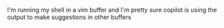 I'm running my shell in a vim buffer and I'm pretty sure copilot is using the output to make suggestions in other buffers

